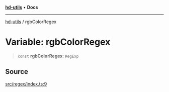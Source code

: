 [**hd-utils**](../README.md) • **Docs**

***

[hd-utils](../globals.md) / rgbColorRegex

# Variable: rgbColorRegex

> `const` **rgbColorRegex**: `RegExp`

## Source

[src/regex/index.ts:9](https://github.com/AhmadHddad/h-utils/blob/5c76ff5de068cee019fc632d9da2e395721bb48f/src/regex/index.ts#L9)
